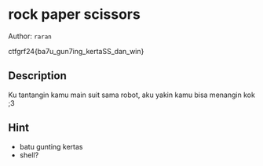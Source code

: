 # rock paper scissors

Author: `raran`

ctfgrf24{ba7u_gun7ing_kertaSS_dan_win}

## Description

Ku tantangin kamu main suit sama robot, aku yakin kamu bisa menangin kok ;3

## Hint

- batu gunting kertas
- shell?
